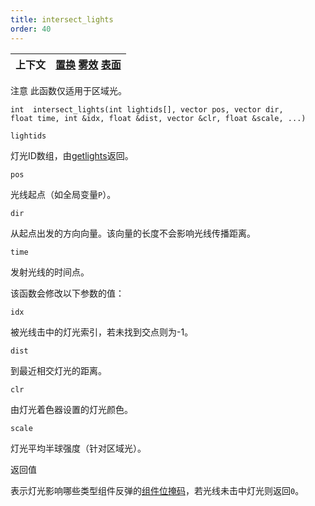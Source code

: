 ```yaml
---
title: intersect_lights
order: 40
---
```

| 上下文 | [置换](../contexts/displace.html)  [雾效](../contexts/fog.html)  [表面](../contexts/surface.html) |
| --- | --- |

注意
此函数仅适用于区域光。

`int  intersect_lights(int lightids[], vector pos, vector dir, float time, int &idx, float &dist, vector &clr, float &scale, ...)`

`lightids`

灯光ID数组，由[getlights](/zh-cn/houdini-vex/shading-and-rendering/getlights "返回当前着色表面的灯光标识符数组")返回。

`pos`

光线起点（如全局变量`P`）。

`dir`

从起点出发的方向向量。该向量的长度不会影响光线传播距离。

`time`

发射光线的时间点。

该函数会修改以下参数的值：

`idx`

被光线击中的灯光索引，若未找到交点则为-1。

`dist`

到最近相交灯光的距离。

`clr`

由灯光着色器设置的灯光颜色。

`scale`

灯光平均半球强度（针对区域光）。

返回值

表示灯光影响哪些类型组件反弹的[组件位掩码](/zh-cn/houdini-vex/shading-and-rendering/bouncemask)，若光线未击中灯光则返回`0`。
